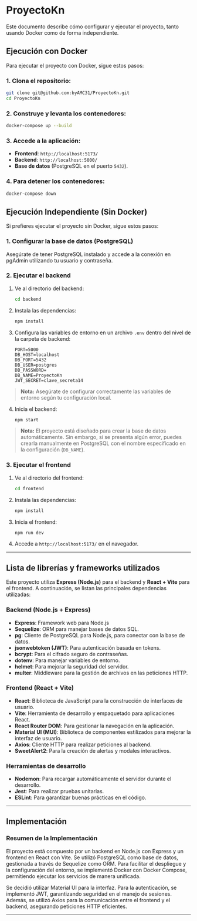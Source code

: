 # ProyectoKn

Este documento describe cómo configurar y ejecutar el proyecto, tanto usando Docker como de forma independiente.

## Ejecución con Docker

Para ejecutar el proyecto con Docker, sigue estos pasos:

### 1. Clona el repositorio:
   ```sh
   git clone git@github.com:byAMC31/ProyectoKn.git
   cd ProyectoKn
   ```

### 2. Construye y levanta los contenedores:
   ```sh
   docker-compose up --build
   ```

### 3. Accede a la aplicación:
   - **Frontend**: `http://localhost:5173/`
   - **Backend**: `http://localhost:5000/`
   - **Base de datos** (PostgreSQL en el puerto `5432`).

### 4. Para detener los contenedores:
   ```sh
   docker-compose down
   ```

## Ejecución Independiente (Sin Docker)

Si prefieres ejecutar el proyecto sin Docker, sigue estos pasos:

### 1. Configurar la base de datos (PostgreSQL)

Asegúrate de tener PostgreSQL instalado y accede a la conexión en pgAdmin utilizando tu usuario y contraseña.


### 2. Ejecutar el backend

1. Ve al directorio del backend:
   ```sh
   cd backend
   ```
2. Instala las dependencias:
   ```sh
   npm install
   ```
3. Configura las variables de entorno en un archivo `.env` dentro del nivel de la carpeta de backend:
   ```env
   PORT=5000
   DB_HOST=localhost
   DB_PORT=5432
   DB_USER=postgres
   DB_PASSWORD=
   DB_NAME=ProyectoKn
   JWT_SECRET=clave_secreta14
   ```
> **Nota:** Asegúrate de configurar correctamente las variables de entorno según tu configuración local.


4. Inicia el backend:
   ```sh
   npm start
   ```

> **Nota:** El proyecto está diseñado para crear la base de datos automáticamente. Sin embargo, si se presenta algún error, puedes crearla manualmente en PostgreSQL con el nombre especificado en la configuración (`DB_NAME`).



### 3. Ejecutar el frontend

1. Ve al directorio del frontend:
   ```sh
   cd frontend
   ```
2. Instala las dependencias:
   ```sh
   npm install
   ```
3. Inicia el frontend:
   ```sh
   npm run dev
   ```
4. Accede a `http://localhost:5173/` en el navegador.

---
## Lista de librerías y frameworks utilizados

Este proyecto utiliza **Express (Node.js)** para el backend y **React + Vite** para el frontend. A continuación, se listan las principales dependencias utilizadas:

### Backend (Node.js + Express)
- **Express**: Framework web para Node.js
- **Sequelize**: ORM para manejar bases de datos SQL.
- **pg**: Cliente de PostgreSQL para Node.js, para conectar con la base de datos.
- **jsonwebtoken (JWT)**: Para autenticación basada en tokens.
- **bcrypt**: Para el cifrado seguro de contraseñas.
- **dotenv**: Para manejar variables de entorno.
- **helmet**: Para mejorar la seguridad del servidor.
- **multer**: Middleware para la gestión de archivos en las peticiones HTTP.

### Frontend (React + Vite)
- **React**: Biblioteca de JavaScript para la construcción de interfaces de usuario.
- **Vite**: Herramienta de desarrollo y empaquetado para aplicaciones React.
- **React Router DOM**: Para gestionar la navegación en la aplicación.
- **Material UI (MUI)**: Biblioteca de componentes estilizados para mejorar la interfaz de usuario.
- **Axios**: Cliente HTTP para realizar peticiones al backend.
- **SweetAlert2**: Para la creación de alertas y modales interactivos.

### Herramientas de desarrollo
- **Nodemon**: Para recargar automáticamente el servidor durante el desarrollo.
- **Jest**: Para realizar pruebas unitarias.
- **ESLint**: Para garantizar buenas prácticas en el código.

---


## Implementación

### Resumen de la Implementación  
El proyecto está compuesto por un backend en Node.js con Express y un frontend en React con Vite. Se utilizó PostgreSQL como base de datos, gestionada a través de Sequelize como ORM. Para facilitar el despliegue y la configuración del entorno, se implementó Docker con Docker Compose, permitiendo ejecutar los servicios de manera unificada.

Se decidió utilizar Material UI para la interfaz. Para la autenticación, se implementó JWT, garantizando seguridad en el manejo de sesiones. Además, se utilizó Axios para la comunicación entre el frontend y el backend, asegurando peticiones HTTP eficientes.

---


